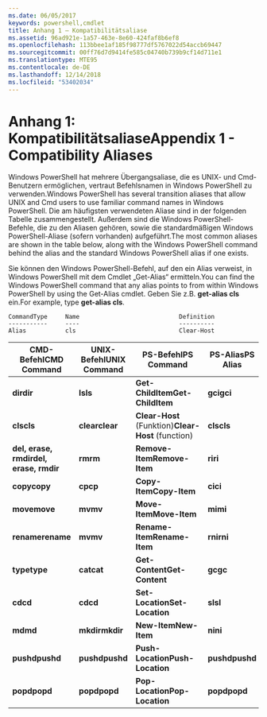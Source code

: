 ```yaml
---
ms.date: 06/05/2017
keywords: powershell,cmdlet
title: Anhang 1 – Kompatibilitätsaliase
ms.assetid: 96ad921e-1a57-463e-8e60-424faf8b6ef8
ms.openlocfilehash: 113bbee1af185f98777df5767022d54accb69447
ms.sourcegitcommit: 00ff76d7d9414fe585c04740b739b9cf14d711e1
ms.translationtype: MTE95
ms.contentlocale: de-DE
ms.lasthandoff: 12/14/2018
ms.locfileid: "53402034"
---
```

# <a name="appendix-1---compatibility-aliases"></a><span data-ttu-id="0a014-103">Anhang 1: Kompatibilitätsaliase</span><span class="sxs-lookup"><span data-stu-id="0a014-103">Appendix 1 - Compatibility Aliases</span></span>

<span data-ttu-id="0a014-104">Windows PowerShell hat mehrere Übergangsaliase, die es UNIX- und Cmd-Benutzern ermöglichen, vertraut Befehlsnamen in Windows PowerShell zu verwenden.</span><span class="sxs-lookup"><span data-stu-id="0a014-104">Windows PowerShell has several transition aliases that allow UNIX and Cmd users to use familiar command names in Windows PowerShell.</span></span> <span data-ttu-id="0a014-105">Die am häufigsten verwendeten Aliase sind in der folgenden Tabelle zusammengestellt. Außerdem sind die Windows PowerShell-Befehle, die zu den Aliasen gehören, sowie die standardmäßigen Windows PowerShell-Aliase (sofern vorhanden) aufgeführt.</span><span class="sxs-lookup"><span data-stu-id="0a014-105">The most common aliases are shown in the table below, along with the Windows PowerShell command behind the alias and the standard Windows PowerShell alias if one exists.</span></span>

<span data-ttu-id="0a014-106">Sie können den Windows PowerShell-Befehl, auf den ein Alias verweist, in Windows PowerShell mit dem Cmdlet „Get-Alias“ ermitteln.</span><span class="sxs-lookup"><span data-stu-id="0a014-106">You can find the Windows PowerShell command that any alias points to from within Windows PowerShell by using the Get-Alias cmdlet.</span></span> <span data-ttu-id="0a014-107">Geben Sie z.B. **get-alias cls** ein.</span><span class="sxs-lookup"><span data-stu-id="0a014-107">For example, type **get-alias cls**.</span></span>

```
CommandType     Name                            Definition
-----------     ----                            ----------
Alias           cls                             Clear-Host
```

|<span data-ttu-id="0a014-108">CMD-Befehl</span><span class="sxs-lookup"><span data-stu-id="0a014-108">CMD Command</span></span>|<span data-ttu-id="0a014-109">UNIX-Befehl</span><span class="sxs-lookup"><span data-stu-id="0a014-109">UNIX Command</span></span>|<span data-ttu-id="0a014-110">PS-Befehl</span><span class="sxs-lookup"><span data-stu-id="0a014-110">PS Command</span></span>|<span data-ttu-id="0a014-111">PS-Alias</span><span class="sxs-lookup"><span data-stu-id="0a014-111">PS Alias</span></span>|
|---------------|----------------|--------------|------------|
|<span data-ttu-id="0a014-112">**dir**</span><span class="sxs-lookup"><span data-stu-id="0a014-112">**dir**</span></span>|<span data-ttu-id="0a014-113">**ls**</span><span class="sxs-lookup"><span data-stu-id="0a014-113">**ls**</span></span>|<span data-ttu-id="0a014-114">**Get-ChildItem**</span><span class="sxs-lookup"><span data-stu-id="0a014-114">**Get-ChildItem**</span></span>|<span data-ttu-id="0a014-115">**gci**</span><span class="sxs-lookup"><span data-stu-id="0a014-115">**gci**</span></span>|
|<span data-ttu-id="0a014-116">**cls**</span><span class="sxs-lookup"><span data-stu-id="0a014-116">**cls**</span></span>|<span data-ttu-id="0a014-117">**clear**</span><span class="sxs-lookup"><span data-stu-id="0a014-117">**clear**</span></span>|<span data-ttu-id="0a014-118">**Clear-Host** (Funktion)</span><span class="sxs-lookup"><span data-stu-id="0a014-118">**Clear-Host** (function)</span></span>|<span data-ttu-id="0a014-119">**cls**</span><span class="sxs-lookup"><span data-stu-id="0a014-119">**cls**</span></span>|
|<span data-ttu-id="0a014-120">**del, erase, rmdir**</span><span class="sxs-lookup"><span data-stu-id="0a014-120">**del, erase, rmdir**</span></span>|<span data-ttu-id="0a014-121">**rm**</span><span class="sxs-lookup"><span data-stu-id="0a014-121">**rm**</span></span>|<span data-ttu-id="0a014-122">**Remove-Item**</span><span class="sxs-lookup"><span data-stu-id="0a014-122">**Remove-Item**</span></span>|<span data-ttu-id="0a014-123">**ri**</span><span class="sxs-lookup"><span data-stu-id="0a014-123">**ri**</span></span>|
|<span data-ttu-id="0a014-124">**copy**</span><span class="sxs-lookup"><span data-stu-id="0a014-124">**copy**</span></span>|<span data-ttu-id="0a014-125">**cp**</span><span class="sxs-lookup"><span data-stu-id="0a014-125">**cp**</span></span>|<span data-ttu-id="0a014-126">**Copy-Item**</span><span class="sxs-lookup"><span data-stu-id="0a014-126">**Copy-Item**</span></span>|<span data-ttu-id="0a014-127">**ci**</span><span class="sxs-lookup"><span data-stu-id="0a014-127">**ci**</span></span>|
|<span data-ttu-id="0a014-128">**move**</span><span class="sxs-lookup"><span data-stu-id="0a014-128">**move**</span></span>|<span data-ttu-id="0a014-129">**mv**</span><span class="sxs-lookup"><span data-stu-id="0a014-129">**mv**</span></span>|<span data-ttu-id="0a014-130">**Move-Item**</span><span class="sxs-lookup"><span data-stu-id="0a014-130">**Move-Item**</span></span>|<span data-ttu-id="0a014-131">**mi**</span><span class="sxs-lookup"><span data-stu-id="0a014-131">**mi**</span></span>|
|<span data-ttu-id="0a014-132">**rename**</span><span class="sxs-lookup"><span data-stu-id="0a014-132">**rename**</span></span>|<span data-ttu-id="0a014-133">**mv**</span><span class="sxs-lookup"><span data-stu-id="0a014-133">**mv**</span></span>|<span data-ttu-id="0a014-134">**Rename-Item**</span><span class="sxs-lookup"><span data-stu-id="0a014-134">**Rename-Item**</span></span>|<span data-ttu-id="0a014-135">**rni**</span><span class="sxs-lookup"><span data-stu-id="0a014-135">**rni**</span></span>|
|<span data-ttu-id="0a014-136">**type**</span><span class="sxs-lookup"><span data-stu-id="0a014-136">**type**</span></span>|<span data-ttu-id="0a014-137">**cat**</span><span class="sxs-lookup"><span data-stu-id="0a014-137">**cat**</span></span>|<span data-ttu-id="0a014-138">**Get-Content**</span><span class="sxs-lookup"><span data-stu-id="0a014-138">**Get-Content**</span></span>|<span data-ttu-id="0a014-139">**gc**</span><span class="sxs-lookup"><span data-stu-id="0a014-139">**gc**</span></span>|
|<span data-ttu-id="0a014-140">**cd**</span><span class="sxs-lookup"><span data-stu-id="0a014-140">**cd**</span></span>|<span data-ttu-id="0a014-141">**cd**</span><span class="sxs-lookup"><span data-stu-id="0a014-141">**cd**</span></span>|<span data-ttu-id="0a014-142">**Set-Location**</span><span class="sxs-lookup"><span data-stu-id="0a014-142">**Set-Location**</span></span>|<span data-ttu-id="0a014-143">**sl**</span><span class="sxs-lookup"><span data-stu-id="0a014-143">**sl**</span></span>|
|<span data-ttu-id="0a014-144">**md**</span><span class="sxs-lookup"><span data-stu-id="0a014-144">**md**</span></span>|<span data-ttu-id="0a014-145">**mkdir**</span><span class="sxs-lookup"><span data-stu-id="0a014-145">**mkdir**</span></span>|<span data-ttu-id="0a014-146">**New-Item**</span><span class="sxs-lookup"><span data-stu-id="0a014-146">**New-Item**</span></span>|<span data-ttu-id="0a014-147">**ni**</span><span class="sxs-lookup"><span data-stu-id="0a014-147">**ni**</span></span>|
|<span data-ttu-id="0a014-148">**pushd**</span><span class="sxs-lookup"><span data-stu-id="0a014-148">**pushd**</span></span>|<span data-ttu-id="0a014-149">**pushd**</span><span class="sxs-lookup"><span data-stu-id="0a014-149">**pushd**</span></span>|<span data-ttu-id="0a014-150">**Push-Location**</span><span class="sxs-lookup"><span data-stu-id="0a014-150">**Push-Location**</span></span>|<span data-ttu-id="0a014-151">**pushd**</span><span class="sxs-lookup"><span data-stu-id="0a014-151">**pushd**</span></span>|
|<span data-ttu-id="0a014-152">**popd**</span><span class="sxs-lookup"><span data-stu-id="0a014-152">**popd**</span></span>|<span data-ttu-id="0a014-153">**popd**</span><span class="sxs-lookup"><span data-stu-id="0a014-153">**popd**</span></span>|<span data-ttu-id="0a014-154">**Pop-Location**</span><span class="sxs-lookup"><span data-stu-id="0a014-154">**Pop-Location**</span></span>|<span data-ttu-id="0a014-155">**popd**</span><span class="sxs-lookup"><span data-stu-id="0a014-155">**popd**</span></span>|